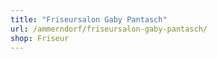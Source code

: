 ```yaml
---
title: "Friseursalon Gaby Pantasch"
url: /ammerndorf/friseursalon-gaby-pantasch/
shop: Friseur
---
```

